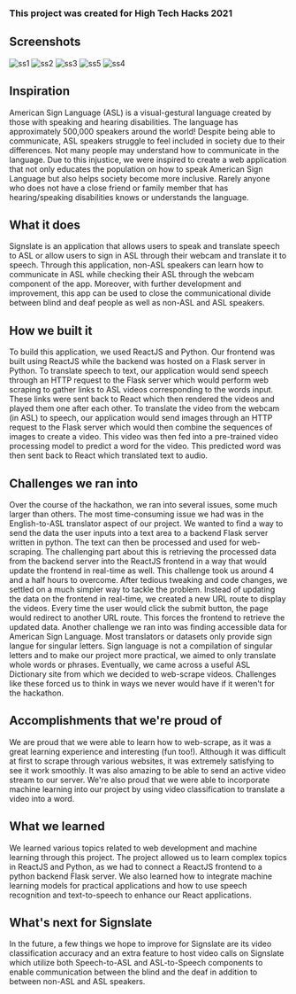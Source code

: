 ### This project was created for High Tech Hacks 2021

## Screenshots

![ss1](https://user-images.githubusercontent.com/68528325/122667266-f1a36080-d17f-11eb-8e42-728e516c3e23.png)
![ss2](https://user-images.githubusercontent.com/68528325/122667269-f36d2400-d17f-11eb-8bc7-2e4b36ab5c95.png)
![ss3](https://user-images.githubusercontent.com/68528325/122667270-f536e780-d17f-11eb-9af0-af1b798c48a4.png)
![ss5](https://user-images.githubusercontent.com/68528325/122667272-f9630500-d17f-11eb-934c-9b6d38330a94.png)
![ss4](https://user-images.githubusercontent.com/68528325/122667275-fa943200-d17f-11eb-968a-52e24163167b.png)


## Inspiration

American Sign Language (ASL) is a visual-gestural language created by those with speaking and hearing disabilities. The language has approximately 500,000 speakers around the world! Despite being able to communicate, ASL speakers struggle to feel included in society due to their differences. Not many people may understand how to communicate in the language. Due to this injustice, we were inspired to create a web application that not only educates the population on how to speak American Sign Language but also helps society become more inclusive. Rarely anyone who does not have a close friend or family member that has hearing/speaking disabilities knows or understands the language.

## What it does

Signslate is an application that allows users to speak and translate speech to ASL or allow users to sign in ASL through their webcam and translate it to speech. Through this application, non-ASL speakers can learn how to communicate in ASL while checking their ASL through the webcam component of the app. Moreover, with further development and improvement, this app can be used to close the communicational divide between blind and deaf people as well as non-ASL and ASL speakers.

## How we built it

To build this application, we used ReactJS and Python. Our frontend was built using ReactJS while the backend was hosted on a Flask server in Python. To translate speech to text, our application would send speech through an HTTP request to the Flask server which would perform web scraping to gather links to ASL videos corresponding to the words input. These links were sent back to React which then rendered the videos and played them one after each other. To translate the video from the webcam (in ASL) to speech, our application would send images through an HTTP request to the Flask server which would then combine the sequences of images to create a video. This video was then fed into a pre-trained video processing model to predict a word for the video. This predicted word was then sent back to React which translated text to audio.

## Challenges we ran into

Over the course of the hackathon, we ran into several issues, some much larger than others. The most time-consuming issue we had was in the English-to-ASL translator aspect of our project. We wanted to find a way to send the data the user inputs into a text area to a backend Flask server written in python. The text can then be processed and used for web-scraping. The challenging part about this is retrieving the processed data from the backend server into the ReactJS frontend in a way that would update the frontend in real-time as well. This challenge took us around 4 and a half hours to overcome. After tedious tweaking and code changes, we settled on a much simpler way to tackle the problem. Instead of updating the data on the frontend in real-time, we created a new URL route to display the videos. Every time the user would click the submit button, the page would redirect to another URL route. This forces the frontend to retrieve the updated data. Another challenge we ran into was finding accessible data for American Sign Language. Most translators or datasets only provide sign langue for singular letters. Sign language is not a compilation of singular letters and to make our project more practical, we aimed to only translate whole words or phrases. Eventually, we came across a useful ASL Dictionary site from which we decided to web-scrape videos. Challenges like these forced us to think in ways we never would have if it weren't for the hackathon. 

## Accomplishments that we're proud of

We are proud that we were able to learn how to web-scrape, as it was a great learning experience and interesting (fun too!). Although it was difficult at first to scrape through various websites, it was extremely satisfying to see it work smoothly. It was also amazing to be able to send an active video stream to our server. We're also proud that we were able to incorporate machine learning into our project by using video classification to translate a video into a word. 

## What we learned

We learned various topics related to web development and machine learning through this project. The project allowed us to learn complex topics in ReactJS and Python, as we had to connect a ReactJS frontend to a python backend Flask server. We also learned how to integrate machine learning models for practical applications and how to use speech recognition and text-to-speech to enhance our React applications. 

## What's next for Signslate

In the future, a few things we hope to improve for Signslate are its video classification accuracy and an extra feature to host video calls on Signslate which utilize both Speech-to-ASL and ASL-to-Speech components to enable communication between the blind and the deaf in addition to between non-ASL and ASL speakers.
